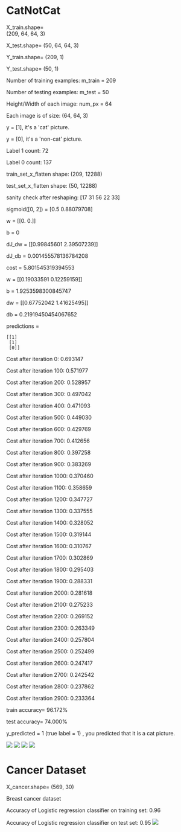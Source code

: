 # CatNotCat


X_train.shape=  
(209, 64, 64, 3)

X_test.shape=  (50, 64, 64, 3)

Y_train.shape=  (209, 1)

Y_test.shape=  (50, 1)

Number of training examples: m_train = 209

Number of testing examples: m_test = 50

Height/Width of each image: num_px = 64

Each image is of size: (64, 64, 3)

y = [1], it's a 'cat' picture.

y = [0], it's a 'non-cat' picture.

Label 1 count: 72

Label 0 count: 137

train_set_x_flatten shape: (209, 12288)

test_set_x_flatten shape: (50, 12288)

sanity check after reshaping: [17 31 56 22 33]

sigmoid([0, 2]) = [0.5        0.88079708]

w = [[0. 0.]]

b = 0

dJ_dw = [[0.99845601 2.39507239]]

dJ_db = 0.001455578136784208

cost = 5.801545319394553

w = [[0.19033591 0.12259159]]

b = 1.9253598300845747

dw = [[0.67752042 1.41625495]]

db = 0.21919450454067652

predictions = 
    
    [[1]
     [1]
     [0]]

Cost after iteration 0: 0.693147

Cost after iteration 100: 0.571977

Cost after iteration 200: 0.528957

Cost after iteration 300: 0.497042

Cost after iteration 400: 0.471093

Cost after iteration 500: 0.449030

Cost after iteration 600: 0.429769

Cost after iteration 700: 0.412656

Cost after iteration 800: 0.397258

Cost after iteration 900: 0.383269

Cost after iteration 1000: 0.370460

Cost after iteration 1100: 0.358659

Cost after iteration 1200: 0.347727

Cost after iteration 1300: 0.337555

Cost after iteration 1400: 0.328052

Cost after iteration 1500: 0.319144

Cost after iteration 1600: 0.310767

Cost after iteration 1700: 0.302869

Cost after iteration 1800: 0.295403

Cost after iteration 1900: 0.288331

Cost after iteration 2000: 0.281618

Cost after iteration 2100: 0.275233

Cost after iteration 2200: 0.269152

Cost after iteration 2300: 0.263349

Cost after iteration 2400: 0.257804

Cost after iteration 2500: 0.252499

Cost after iteration 2600: 0.247417


Cost after iteration 2700: 0.242542

Cost after iteration 2800: 0.237862

Cost after iteration 2900: 0.233364

train accuracy= 96.172%

test accuracy= 74.000%

y_predicted = 1 (true label = 1) , you predicted that it is a cat picture.

![](https://cdn.discordapp.com/attachments/753602758023839817/1055214670874693742/image.png)
![](https://cdn.discordapp.com/attachments/753602758023839817/1055214796968038400/image.png)
![](https://cdn.discordapp.com/attachments/753602758023839817/1055214911359295589/image.png)
![](https://media.discordapp.net/attachments/753602758023839817/1055212622477275267/image.png?width=779&height=663)


# Cancer Dataset

X_cancer.shape= (569, 30)

Breast cancer dataset

Accuracy of Logistic regression classifier on training set: 0.96

Accuracy of Logistic regression classifier on test set: 0.95
![](https://cdn.discordapp.com/attachments/753602758023839817/1055212623223869551/image.png)
